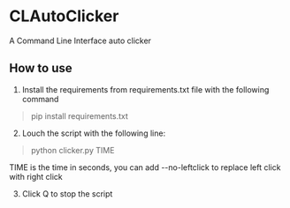 # CLAutoClicker
A Command Line Interface auto clicker

## How to use

1) Install the requirements from requirements.txt file with the following command
  > pip install requirements.txt

2) Louch the script with the following line:
  > python clicker.py TIME

  TIME is the time in seconds,
  you can add --no-leftclick to replace left click with right click

3) Click Q to stop the script
